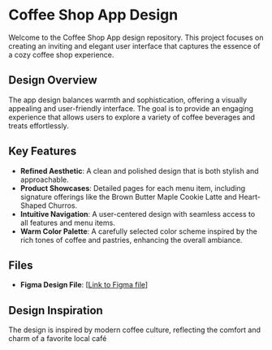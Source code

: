 
# Coffee Shop App Design

Welcome to the Coffee Shop App design repository. This project focuses on creating an inviting and elegant user interface that captures the essence of a cozy coffee shop experience.

## Design Overview

The app design balances warmth and sophistication, offering a visually appealing and user-friendly interface. The goal is to provide an engaging experience that allows users to explore a variety of coffee beverages and treats effortlessly.

## Key Features

* **Refined Aesthetic**: A clean and polished design that is both stylish and approachable.
* **Product Showcases**: Detailed pages for each menu item, including signature offerings like the Brown Butter Maple Cookie Latte and Heart-Shaped Churros.
* **Intuitive Navigation**: A user-centered design with seamless access to all features and menu items.
* **Warm Color Palette**: A carefully selected color scheme inspired by the rich tones of coffee and pastries, enhancing the overall ambiance.

## Files

* **Figma Design File**: [[Link to Figma file](https://www.figma.com/design/uh7voznmUJq2hwIIs4LRZ8/Coffee-Shop?node-id=31-274&t=VuiE23DOXkYpfLw0-0)] 

## Design Inspiration

The design is inspired by modern coffee culture, reflecting the comfort and charm of a favorite local café
